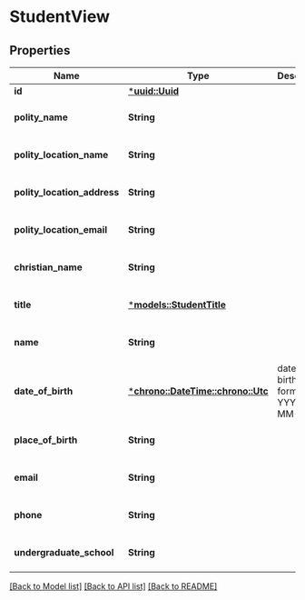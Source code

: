 # StudentView

## Properties
Name | Type | Description | Notes
------------ | ------------- | ------------- | -------------
**id** | [***uuid::Uuid**](UUID.md) |  | 
**polity_name** | **String** |  | [optional] [default to None]
**polity_location_name** | **String** |  | [optional] [default to None]
**polity_location_address** | **String** |  | [optional] [default to None]
**polity_location_email** | **String** |  | [optional] [default to None]
**christian_name** | **String** |  | [optional] [default to None]
**title** | [***models::StudentTitle**](StudentTitle.md) |  | [optional] [default to None]
**name** | **String** |  | [optional] [default to None]
**date_of_birth** | [***chrono::DateTime::<chrono::Utc>**](date.md) | date of birth in format YYYY-MM-DD | [optional] [default to None]
**place_of_birth** | **String** |  | [optional] [default to None]
**email** | **String** |  | [optional] [default to None]
**phone** | **String** |  | [optional] [default to None]
**undergraduate_school** | **String** |  | [optional] [default to None]

[[Back to Model list]](../README.md#documentation-for-models) [[Back to API list]](../README.md#documentation-for-api-endpoints) [[Back to README]](../README.md)


